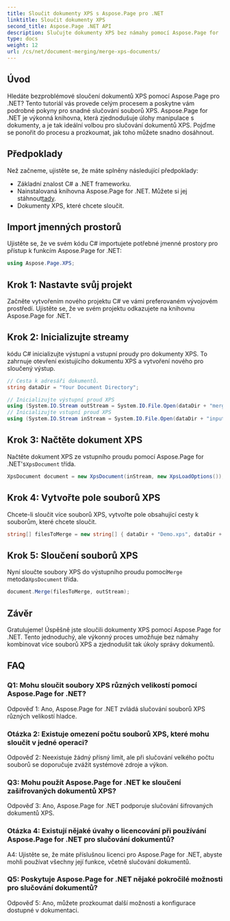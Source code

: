 ```yaml
---
title: Sloučit dokumenty XPS s Aspose.Page pro .NET
linktitle: Sloučit dokumenty XPS
second_title: Aspose.Page .NET API
description: Slučujte dokumenty XPS bez námahy pomocí Aspose.Page for .NET. Postupujte podle našeho podrobného průvodce pro bezproblémovou správu dokumentů.
type: docs
weight: 12
url: /cs/net/document-merging/merge-xps-documents/
---
```

## Úvod

Hledáte bezproblémové sloučení dokumentů XPS pomocí Aspose.Page pro .NET? Tento tutoriál vás provede celým procesem a poskytne vám podrobné pokyny pro snadné slučování souborů XPS. Aspose.Page for .NET je výkonná knihovna, která zjednodušuje úlohy manipulace s dokumenty, a je tak ideální volbou pro slučování dokumentů XPS. Pojďme se ponořit do procesu a prozkoumat, jak toho můžete snadno dosáhnout.

## Předpoklady

Než začneme, ujistěte se, že máte splněny následující předpoklady:

- Základní znalost C# a .NET frameworku.
-  Nainstalovaná knihovna Aspose.Page for .NET. Můžete si jej stáhnout[tady](https://releases.aspose.com/page/net/).
- Dokumenty XPS, které chcete sloučit.

## Import jmenných prostorů

Ujistěte se, že ve svém kódu C# importujete potřebné jmenné prostory pro přístup k funkcím Aspose.Page for .NET:

```csharp
using Aspose.Page.XPS;
```

## Krok 1: Nastavte svůj projekt

Začněte vytvořením nového projektu C# ve vámi preferovaném vývojovém prostředí. Ujistěte se, že ve svém projektu odkazujete na knihovnu Aspose.Page for .NET.

## Krok 2: Inicializujte streamy

kódu C# inicializujte výstupní a vstupní proudy pro dokumenty XPS. To zahrnuje otevření existujícího dokumentu XPS a vytvoření nového pro sloučený výstup.

```csharp
// Cesta k adresáři dokumentů.
string dataDir = "Your Document Directory";

// Inicializujte výstupní proud XPS
using (System.IO.Stream outStream = System.IO.File.Open(dataDir + "mergedXPSfiles.xps", System.IO.FileMode.OpenOrCreate, System.IO.FileAccess.Write))
// Inicializujte vstupní proud XPS
using (System.IO.Stream inStream = System.IO.File.Open(dataDir + "input.xps", System.IO.FileMode.Open))
```

## Krok 3: Načtěte dokument XPS

 Načtěte dokument XPS ze vstupního proudu pomocí Aspose.Page for .NET's`XpsDocument` třída.

```csharp
XpsDocument document = new XpsDocument(inStream, new XpsLoadOptions());
```

## Krok 4: Vytvořte pole souborů XPS

Chcete-li sloučit více souborů XPS, vytvořte pole obsahující cesty k souborům, které chcete sloučit.

```csharp
string[] filesToMerge = new string[] { dataDir + "Demo.xps", dataDir + "sample.xps" };
```

## Krok 5: Sloučení souborů XPS

 Nyní sloučte soubory XPS do výstupního proudu pomocí`Merge` metoda`XpsDocument` třída.

```csharp
document.Merge(filesToMerge, outStream);
```

## Závěr

Gratulujeme! Úspěšně jste sloučili dokumenty XPS pomocí Aspose.Page for .NET. Tento jednoduchý, ale výkonný proces umožňuje bez námahy kombinovat více souborů XPS a zjednodušit tak úkoly správy dokumentů.

## FAQ

### Q1: Mohu sloučit soubory XPS různých velikostí pomocí Aspose.Page for .NET?

Odpověď 1: Ano, Aspose.Page for .NET zvládá slučování souborů XPS různých velikostí hladce.

### Otázka 2: Existuje omezení počtu souborů XPS, které mohu sloučit v jedné operaci?

Odpověď 2: Neexistuje žádný přísný limit, ale při slučování velkého počtu souborů se doporučuje zvážit systémové zdroje a výkon.

### Q3: Mohu použít Aspose.Page for .NET ke sloučení zašifrovaných dokumentů XPS?

Odpověď 3: Ano, Aspose.Page for .NET podporuje slučování šifrovaných dokumentů XPS.

### Otázka 4: Existují nějaké úvahy o licencování při používání Aspose.Page for .NET pro slučování dokumentů?

A4: Ujistěte se, že máte příslušnou licenci pro Aspose.Page for .NET, abyste mohli používat všechny její funkce, včetně slučování dokumentů.

### Q5: Poskytuje Aspose.Page for .NET nějaké pokročilé možnosti pro slučování dokumentů?

Odpověď 5: Ano, můžete prozkoumat další možnosti a konfigurace dostupné v dokumentaci.